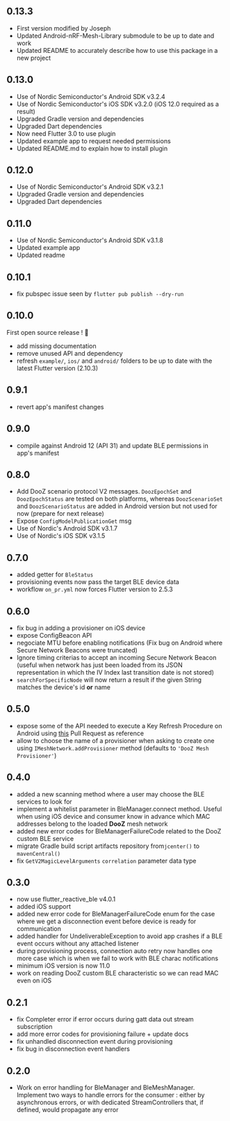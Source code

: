 ## 0.13.3
- First version modified by Joseph
- Updated Android-nRF-Mesh-Library submodule to be up to date and work
- Updated README to accurately describe how to use this package in a new project

## 0.13.0
- Use of Nordic Semiconductor's Android SDK v3.2.4
- Use of Nordic Semiconductor's iOS SDK v3.2.0 (iOS 12.0 required as a result)
- Upgraded Gradle version and dependencies
- Upgraded Dart dependencies
- Now need Flutter 3.0 to use plugin
- Updated example app to request needed permissions
- Updated README.md to explain how to install plugin
## 0.12.0

- Use of Nordic Semiconductor's Android SDK v3.2.1
- Upgraded Gradle version and dependencies
- Upgraded Dart dependencies

## 0.11.0

- Use of Nordic Semiconductor's Android SDK v3.1.8
- Updated example app
- Updated readme

## 0.10.1

- fix pubspec issue seen by `flutter pub publish --dry-run`

## 0.10.0

First open source release ! :rocket:

- add missing documentation
- remove unused API and dependency
- refresh `example/`, `ios/` and `android/` folders to be up to date with the latest Flutter version (2.10.3)

## 0.9.1

- revert app's manifest changes

## 0.9.0

- compile against Android 12 (API 31) and update BLE permissions in app's manifest

## 0.8.0

- Add DooZ scenario protocol V2 messages. `DoozEpochSet` and `DoozEpochStatus` are tested on both platforms, whereas `DoozScenarioSet` and `DoozScenarioStatus` are added in Android version but not used for now (prepare for next release)
- Expose `ConfigModelPublicationGet` msg
- Use of Nordic's Android SDK v3.1.7
- Use of Nordic's iOS SDK v3.1.5

## 0.7.0

- added getter for `BleStatus`
- provisioning events now pass the target BLE device data
- workflow `on_pr.yml` now forces Flutter version to 2.5.3

## 0.6.0

- fix bug in adding a provisioner on iOS device
- expose ConfigBeacon API
- negociate MTU before enabling notifications (Fix bug on Android where Secure Network Beacons were truncated)
- Ignore timing criterias to accept an incoming Secure Network Beacon (useful when network has just been loaded from its JSON representation in which the IV Index last transition date is not stored)
- `searchForSpecificNode` will now return a result if the given String matches the device's id **or** name

## 0.5.0

- expose some of the API needed to execute a Key Refresh Procedure on Android using [this](https://github.com/NordicSemiconductor/Android-nRF-Mesh-Library/pull/381) Pull Request as reference
- allow to choose the name of a provisioner when asking to create one using `IMeshNetwork.addProvisioner` method (defaults to `'DooZ Mesh Provisioner'`)

## 0.4.0

- added a new scanning method where a user may choose the BLE services to look for
- implement a whitelist parameter in BleManager.connect method. Useful when using iOS device and consumer know in advance which MAC addresses belong to the loaded **DooZ** mesh network
- added new error codes for BleManagerFailureCode related to the DooZ custom BLE service
- migrate Gradle build script artifacts repository from`jcenter()` to `mavenCentral()`
- fix `GetV2MagicLevelArguments` `correlation` parameter data type

## 0.3.0

- now use flutter_reactive_ble v4.0.1
- added iOS support
- added new error code for BleManagerFailureCode enum for the case where we get a disconnection event before device is ready for communication
- added handler for UndeliverableException to avoid app crashes if a BLE event occurs without any attached listener
- during provisioning process, connection auto retry now handles one more case which is when we fail to work with BLE charac notifications
- minimum iOS version is now 11.0
- work on reading DooZ custom BLE characteristic so we can read MAC even on iOS

## 0.2.1

- fix Completer error if error occurs during gatt data out stream subscription
- add more error codes for provisioning failure + update docs
- fix unhandled disconnection event during provisioning
- fix bug in disconnection event handlers

## 0.2.0

- Work on error handling for BleManager and BleMeshManager. Implement two ways to handle errors for the consumer : either by asynchronous errors, or with dedicated StreamControllers that, if defined, would propagate any error